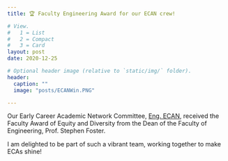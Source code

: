 ```yaml
---
title: 🏆 Faculty Engineering Award for our ECAN crew!

# View.
#   1 = List
#   2 = Compact
#   3 = Card
layout: post
date: 2020-12-25

# Optional header image (relative to `static/img/` folder).
header:
  caption: ""
  image: "posts/ECANWin.PNG"

---
```

Our Early Career Academic Network Committee,  [Eng.  ECAN](https://research.unsw.edu.au/ecan-engineering), received the Faculty Award of Equity and Diversity from the Dean of the Faculty of Engineering, Prof. Stephen Foster. 

I am delighted to be part of such a vibrant team, working together to make ECAs shine! 
